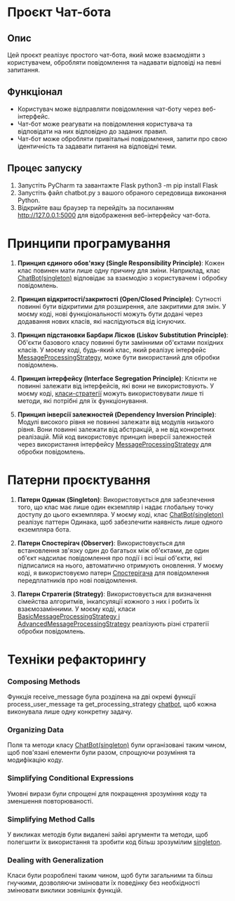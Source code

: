 # Проєкт Чат-бота

## Опис

Цей проєкт реалізує простого чат-бота, який може взаємодіяти з користувачем, обробляти повідомлення та надавати відповіді на певні запитання.

## Функціонал

- Користувач може відправляти повідомлення чат-боту через веб-інтерфейс.
- Чат-бот може реагувати на повідомлення користувача та відповідати на них відповідно до заданих правил.
- Чат-бот може обробляти привітальні повідомлення, запити про свою ідентичність та задавати питання на відповідні теми.

## Процес запуску
1. Запустіть PyCharm та завантажте Flask python3 -m pip install Flask
2. Запустіть файл chatbot.py з вашого обраного середовища виконання Python.
3. Відкрийте ваш браузер та перейдіть за посиланням http://127.0.0.1:5000 для відображення веб-інтерфейсу чат-бота.



# Принципи програмування

1. **Принцип єдиного обов'язку (Single Responsibility Principle)**: Кожен клас повинен мати лише одну причину для зміни. Наприклад, клас  [ChatBot(singleton)](https://github.com/Marianzzz/lab6/blob/master/patterns/singleton.py) відповідає за взаємодію з користувачем і обробку повідомлень.

2. **Принцип відкритості/закритості (Open/Closed Principle)**: Сутності повинні бути відкритими для розширення, але закритими для змін. У моєму коді, нові функціональності можуть бути додані через додавання нових класів, які наслідуються від існуючих.

3. **Принцип підстановки Барбари Лісков (Liskov Substitution Principle)**: Об'єкти базового класу повинні бути замінними об'єктами похідних класів. У моєму коді, будь-який клас, який реалізує інтерфейс [MessageProcessingStrategy](https://github.com/Marianzzz/lab6/blob/master/patterns/strategy.py), може бути використаний для обробки повідомлень.

4. **Принцип інтерфейсу (Interface Segregation Principle)**: Клієнти не повинні залежати від інтерфейсів, які вони не використовують. У моєму коді, [класи-стратегії](https://github.com/Marianzzz/lab6/blob/master/patterns/strategy.py) можуть використовувати лише ті методи, які потрібні для їх функціонування.

5. **Принцип інверсії залежностей (Dependency Inversion Principle)**: Модулі високого рівня не повинні залежати від модулів низького рівня. Вони повинні залежати від абстракцій, а не від конкретних реалізацій. Мій код використовує принцип інверсії залежностей через використання інтерфейсу [MessageProcessingStrategy](https://github.com/Marianzzz/lab6/blob/master/patterns/strategy.py) для обробки повідомлень.

# Патерни проєктування

1. **Патерн Одинак (Singleton)**: Використовується для забезпечення того, що клас має лише один екземпляр і надає глобальну точку доступу до цього екземпляра. У моєму коді, клас [ChatBot(singleton)](https://github.com/Marianzzz/lab6/blob/master/patterns/singleton.py) реалізує паттерн Одинака, щоб забезпечити наявність лише одного екземпляра бота.

2. **Патерн Спостерігач (Observer)**: Використовується для встановлення зв'язку один до багатьох між об'єктами, де один об'єкт надсилає повідомлення про події і всі інші об'єкти, які підписалися на нього, автоматично отримують оновлення. У моєму коді, я використовуємо патерн [Спостерігача](https://github.com/Marianzzz/lab6/blob/master/patterns/observer.py) для повідомлення передплатників про нові повідомлення.

3. **Патерн Стратегія (Strategy)**: Використовується для визначення сімейства алгоритмів, інкапсуляції кожного з них і робить їх взаємозамінними. У моєму коді, класи [BasicMessageProcessingStrategy і AdvancedMessageProcessingStrategy](https://github.com/Marianzzz/lab6/blob/master/patterns/strategy.py) реалізують різні стратегії обробки повідомлень.
  


# Техніки рефакторингу

### Composing Methods

Функція receive_message була розділена на дві окремі функції process_user_message та get_processing_strategy [chatbot](https://github.com/Marianzzz/lab6/blob/master/chatbot.py), щоб кожна виконувала лише одну конкретну задачу.

### Organizing Data

Поля та методи класу [ChatBot(singleton)](https://github.com/Marianzzz/lab6/blob/master/patterns/singleton.py) були організовані таким чином, щоб пов'язані елементи були разом, спрощуючи розуміння та модифікацію коду.

### Simplifying Conditional Expressions

Умовні вирази були спрощені для покращення зрозуміння коду та зменшення повторюваності.

### Simplifying Method Calls

У викликах методів були видалені зайві аргументи та методи, щоб полегшити їх використання та зробити код більш зрозумілим [singleton](https://github.com/Marianzzz/lab6/blob/master/patterns/singleton.py).

### Dealing with Generalization

Класи були розроблені таким чином, щоб бути загальними та більш гнучкими, дозволяючи змінювати їх поведінку без необхідності змінювати виклики зовнішніх функцій.

